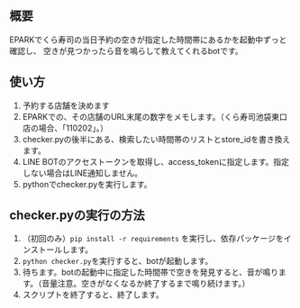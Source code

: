 ## 概要
EPARKでくら寿司の当日予約の空きが指定した時間帯にあるかを起動中ずっと確認し、
空きが見つかったら音を鳴らして教えてくれるbotです。

## 使い方
1. 予約する店舗を決めます
1. EPARKでの、その店舗のURL末尾の数字をメモします。（くら寿司池袋東口店の場合、「110202」。）
1. checker.pyの後半にある、検索したい時間帯のリストとstore_idを書き換えます。
1. LINE BOTのアクセストークンを取得し、access_tokenに指定します。指定しない場合はLINE通知しません。
1. pythonでchecker.pyを実行します。

## checker.pyの実行の方法
1. （初回のみ）`pip install -r requirements` を実行し、依存パッケージをインストールします。
1. `python checker.py`を実行すると、botが起動します。
1. 待ちます。botの起動中に指定した時間帯で空きを発見すると、音が鳴ります。（音量注意。空きがなくなるか終了するまで鳴り続けます。）
1. スクリプトを終了すると、終了します。
